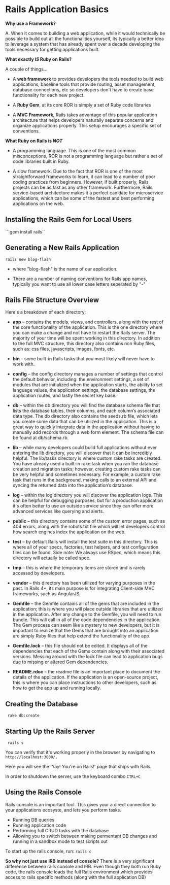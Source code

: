 # Rails Application Basics

**Why use a Framework?**

A. When it comes to building a web application, while it would technically be possible to build out all the functionalities yourself, its typically a better idea to leverage a system that has already spent over a decade developing the tools necessary for getting applications built.

**What exactly _IS_ Ruby on Rails?**

A couple of things...

- A **web framework** to provides developers the tools needed to build web applications, baseline tools that provide routing, asset management, database connections, etc so developers don't have to create base functionality for each new project.

- A **Ruby Gem**, at its core ROR is simply a set of Ruby code libraries

- A **MVC Framework**, Rails takes advantage of this popular application architecture that helps developers naturally separate concerns and organize applications properly.  This setup encourages a specific set of conventions.

**What Ruby on Rails is _NOT_**

- A programming language. This is one of the most common misconceptions, ROR is not a programming language but rather a set of code libraries built in Ruby.

- A slow framework. Due to the fact that ROR is one of the most straightforward frameworks to learn, it can lead to a number of poor coding practices from beginners. However, if built properly, Rails projects can be as fast as any other framework. Furthermore, Rails service-based architecture makes it a perfect canidate for microservice applications, which can be some of the fastest and best performing applications on the web.

## Installing the Rails Gem for Local Users

```gem install rails``

## Generating a New Rails Application

```rails new blog-flash``` 

- where "blog-flash" is the name of our application.

- There are a number of naming conventions for Rails app names, typically you want to use all lower case letters seperated by "-"

## Rails File Structure Overview

Here's a breakdown of each directory:

- **app** – contains the models, views, and controllers, along with the rest of the core functionality of the application. This is the one directory where you can make a change and not have to restart the Rails server. The majority of your time will be spent working in this directory. In addition to the full MVC structure, this directory also contains non Ruby files, such as: css files, javascripts, images, fonts, etc.

- **bin** – some built-in Rails tasks that you most likely will never have to work with.

- **config** – the config directory manages a number of settings that control the default behavior, including: the environment settings, a set of modules that are initialized when the application starts, the ability to set language values, the application settings, the database settings, the application routes, and lastly the secret key base.

- **db** – within the db directory you will find the database schema file that lists the database tables, their columns, and each column’s associated data type. The db directory also contains the seeds.rb file, which lets you create some data that can be utilized in the application. This is a great way to quickly integrate data in the application without having to manually add records through a web form element. The schema file can be found at db/schema.rb.

- **lib** – while many developers could build full applications without ever entering the lib directory, you will discover that it can be incredibly helpful. The lib/tasks directory is where custom rake tasks are created. You have already used a built-in rake task when you ran the database creation and migration tasks; however, creating custom rake tasks can be very helpful and sometimes necessary. For example, a custom rake task that runs in the background, making calls to an external API and syncing the returned data into the application’s database.

- **log** – within the log directory you will discover the application logs. This can be helpful for debugging purposes, but for a production application it's often better to use an outside service since they can offer more advanced services like querying and alerts.

- **public** – this directory contains some of the custom error pages, such as 404 errors, along with the robots.txt file which will let developers control how search engines index the application on the web.

- **test** – by default Rails will install the test suite in this directory. This is where all of your specs, factories, test helpers, and test configuration files can be found. Side note: We always use RSpec, which means this directory will actually be called spec.

- **tmp** – this is where the temporary items are stored and is rarely accessed by developers.

- **vendor** – this directory has been utilized for varying purposes in the past. In Rails 4+, its main purpose is for integrating Client-side MVC frameworks, such as AngularJS.

- **Gemfile** – the Gemfile contains all of the gems that are included in the application; this is where you will place outside libraries that are utilized in the application. After any change to the Gemfile, you will need to run bundle. This will call in all of the code dependencies in the application. The Gem process can seem like a mystery to new developers, but it is important to realize that the Gems that are brought into an application are simply Ruby files that help extend the functionality of the app.

- **Gemfile.lock** – this file should not be edited. It displays all of the dependencies that each of the Gems contain along with their associated versions. Messing around with the lock file can lead to application bugs due to missing or altered Gem dependencies.

- **README.rdoc** – the readme file is an important place to document the details of the application. If the application is an open-source project, this is where you can place instructions to other developers, such as how to get the app up and running locally.

## Creating the Database

``` rake db:create```

## Starting Up the Rails Server

``` rails s```

You can verify that it's working properly in the browser by navigating to `http://localhost:3000/.`

Here you will see the 'Yay! You're on Rails!' page that ships with Rails.

In order to shutdown the server, use the keyboard combo `CTRL+C`

## Using the Rails Console

Rails console is an important tool. This gives your a direct connection to your applications ecosyste, and lets you perform tasks.

- Running DB queries
- Running application code
- Performing full CRUD tasks with the database
- Allowing you to switch between making permentant DB changes and running in a sandbox mode to test scripts out

To start up the rails console, run: `rails c`

**So why not just use IRB instead of console?** There is a very significant difference between rails console and IRB. Even though they both run Ruby code, the rails console loads the full Rails environment which provides access to rails specific methods (along with the full application DB)